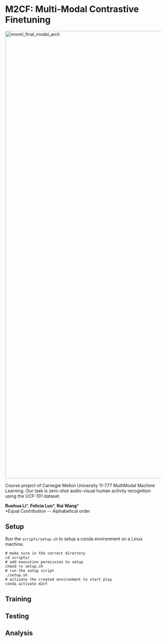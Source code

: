 # M2CF: Multi-Modal Contrastive Finetuning


<img width="1434" alt="mmml_final_model_arch" src="https://github.com/felicialuo/11777_MMML_final/assets/67272054/c4c87690-1b92-4f31-902c-654055c15039">

Course project of Carnegie Mellon University 11-777 MultiModal Machine Learning. Our task is zero-shot audio-visual human activity recognition using the UCF-101 dataset.

**Ruohua Li**\*, **Felicia Luo**\*, **Rui Wang**\*  
\*Equal Contribution -- Alphabetical order

## Setup
Run the `scripts/setup.sh` to setup a conda environment on a Linux machine.
```
# make sure in the correct directory
cd scripts/
# add execution permission to setup
chmod +x setup.sh
# run the setup script
./setup.sh
# activate the created environment to start play
conda activate m2cf
```

## Training

## Testing

## Analysis
